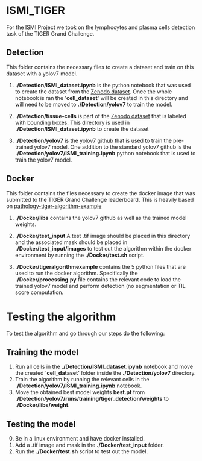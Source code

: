 # ISMI_TIGER
For the ISMI Project we took on the lymphocytes and plasma cells detection task of the TIGER Grand Challenge.

## Detection
This folder contains the necessary files to create a dataset and train on this dataset with a yolov7 model. 

1. **./Detection/ISMI_dataset.ipynb** is the python notebook that was used to create the dataset from the [Zenodo dataset](https://zenodo.org/record/6014422#.ZFo7_s7P2Um). Once the whole notebook is ran the '**cell_dataset**' will be created in this directory and will need to be moved to **./Detection/yolov7** to train the model.

2. **./Detection/tissue-cells** is part of the [Zenodo dataset](https://zenodo.org/record/6014422#.ZFo7_s7P2Um) that is labeled with bounding boxes. This directory is used in **./Detection/ISMI_dataset.ipynb** to create the dataset

3. **./Detection/yolov7** is the yolov7 github that is used to train the pre-trained yolov7 model. One addition to the standard yolov7 github is the **./Detection/yolov7/ISMI_training.ipynb** python notebook that is used to train the yolov7 model. 

## Docker
This folder contains the files necessary to create the docker image that was submitted to the TIGER Grand Challenge leaderboard. This is heavily based on [pathology-tiger-algorithm-example](https://github.com/DIAGNijmegen/pathology-tiger-algorithm-example/tree/main/tigeralgorithmexample)  

1. **./Docker/libs** contains the yolov7 github as well as the trained model weights.

2. **./Docker/test_input** A test .tif image should be placed in this directory and the associated mask should be placed in **./Docker/test_input/images** to test out the algorithm within the docker environment by running the **./Docker/test.sh** script.

3. **./Docker/tigeralgorithmexample** contains the 5 python files that are used to run the docker algorithm. Specifically the **./Docker/processing.py** file contains the relevant code to load the trained yolov7 model and perform detection (no segmentation or TIL score computation.


# Testing the algorithm

To test the algorithm and go through our steps do the following:

## Training the model

1. Run all cells in the **./Detection/ISMI_dataset.ipynb** notebook and move the created '**cell_dataset**' folder inside the **./Detection/yolov7** directory.
2. Train the algorithm by running the relevant cells in the **./Detection/yolov7/ISMI_training.ipynb** notebook.
3. Move the obtained best model weights **best.pt** from **./Detection/yolov7/runs/training/tiger_detection/weights** to **./Docker/libs/weight**.

## Testing the model

0. Be in a linux environment and have docker installed.
1. Add a .tif image and mask in the **./Docker/test_input** folder.
2. Run the **./Docker/test.sh** script to test out the model. 


 
